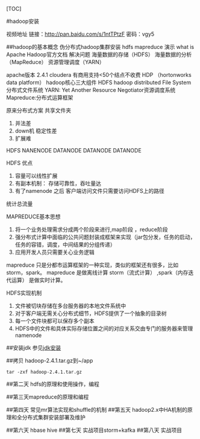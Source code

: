 [TOC]

#hadoop安装

视频地址
链接：http://pan.baidu.com/s/1ntTPtzF 密码：vgy5

##hadoop的基本概念  伪分布式hadoop集群安装  hdfs mapreduce 演示
what is Apache Hadoop官方文档
解决问题
海量数据的存储（HDFS）
海量数据的分析（MapReduce）
资源管理调度（YARN）

apache版本 2.4.1
cloudera 有商用支持<50个结点不收费
HDP （hortonworks data platform）
hadoop核心三大组件
HDFS hadoop distributed File System 分布式文件系统
YARN: Yet Another Resource Negotiator资源调度系统
Mapreduce:分布式运算框架

原来分布式方案 共享文件夹

1. 并法差
2. down机  稳定性差
3. 扩展难

HDFS
NANENODE
DATANODE
DATANODE
DATANODE

HDFS 优点  

1. 容量可以线性扩展
2. 有副本机制： 存储可靠性，吞吐量达
3. 有了namenode 之后  客户端访问文件只需要访问HDFS上的路径

统计总流量


MAPREDUCE基本思想

1. 将一个业务处理需求分成两个阶段来进行,map阶段 ，reduce阶段
2. 强分布式计算中面临的公共问题封装成框架来实现（jar包分发，任务的启动，任务的容错，调度，中间结果的分组传递）
3. 应用开发人员只需要关心业务逻辑

mapreduce 只是分都市运算框架的一种实现，类似的框架还有很多，比如 storm，spark。
mapreduce 是做离线计算 
storm（流式计算） ,spark（内存迭代运算） 是做实时计算。

HDFS实现机制

1. 文件被切块存储在多台服务器的本地文件系统中
2. 对于客户端无需关心分布式细节，HDFS提供了一个抽象的目录树
3. 每一个文件块都可以保存多个副本
4. HDFS中的文件和具体实际存储位置之间的对应关系交由专门的服务器来管理 namenode

##安装jdk
参见[jdk安装](../../03.linux/01.centos/02.java相关配置/01.jdk安装和环境变量配置.md)

##拷贝 hadoop-2.4.1.tar.gz到~/app
	
	tar -zxf hadoop-2.4.1.tar.gz



##第二天 hdfs的原理和使用操作，编程

##第三天mapreduce的原理和编程

##第四天 常见mr算法实现和shuffle的机制
##第五天  hadoop2.x中HA机制的原理和全分布式集群安装部署及维护

##第六天  hbase  hive
##第七天  实战项目storm+kafka
##第八天  实战项目 
